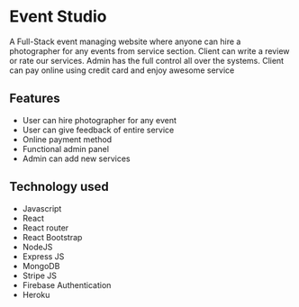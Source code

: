 # Event Studio

A Full-Stack event managing website where anyone can hire a photographer for any events from service section. Client can write a review or rate our services. Admin has the full control all over the systems. Client can pay online using credit card and enjoy awesome service

## Features
* User can hire photographer for any event
* User can give feedback of entire service
* Online payment method
* Functional admin panel
* Admin can add new services

## Technology used
* Javascript
* React
* React router
* React Bootstrap
* NodeJS
* Express JS
* MongoDB
* Stripe JS
* Firebase Authentication
* Heroku
